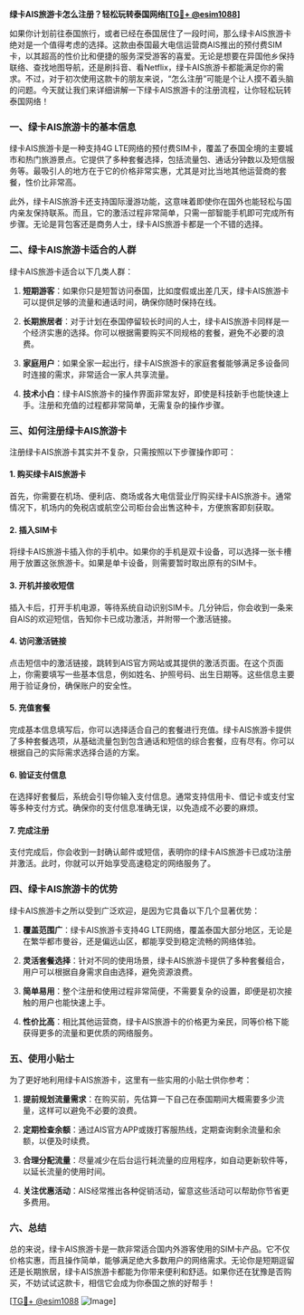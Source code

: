 **绿卡AIS旅游卡怎么注册？轻松玩转泰国网络[[TG💪+ @esim1088](https://t.me/s/esim1088)]**

如果你计划前往泰国旅行，或者已经在泰国居住了一段时间，那么绿卡AIS旅游卡绝对是一个值得考虑的选择。这款由泰国最大电信运营商AIS推出的预付费SIM卡，以其超高的性价比和便捷的服务深受游客的喜爱。无论是想要在异国他乡保持联络、查找地图导航，还是刷抖音、看Netflix，绿卡AIS旅游卡都能满足你的需求。不过，对于初次使用这款卡的朋友来说，“怎么注册”可能是个让人摸不着头脑的问题。今天就让我们来详细讲解一下绿卡AIS旅游卡的注册流程，让你轻松玩转泰国网络！

### **一、绿卡AIS旅游卡的基本信息**

绿卡AIS旅游卡是一种支持4G LTE网络的预付费SIM卡，覆盖了泰国全境的主要城市和热门旅游景点。它提供了多种套餐选择，包括流量包、通话分钟数以及短信服务等。最吸引人的地方在于它的价格非常实惠，尤其是对比当地其他运营商的套餐，性价比非常高。

此外，绿卡AIS旅游卡还支持国际漫游功能，这意味着即使你在国外也能轻松与国内亲友保持联系。而且，它的激活过程非常简单，只需一部智能手机即可完成所有步骤。无论是背包客还是商务人士，绿卡AIS旅游卡都是一个不错的选择。

### **二、绿卡AIS旅游卡适合的人群**

绿卡AIS旅游卡适合以下几类人群：

1. **短期游客**：如果你只是短暂访问泰国，比如度假或出差几天，绿卡AIS旅游卡可以提供足够的流量和通话时间，确保你随时保持在线。
   
2. **长期旅居者**：对于计划在泰国停留较长时间的人士，绿卡AIS旅游卡同样是一个经济实惠的选择。你可以根据需要购买不同规格的套餐，避免不必要的浪费。

3. **家庭用户**：如果全家一起出行，绿卡AIS旅游卡的家庭套餐能够满足多设备同时连接的需求，非常适合一家人共享流量。

4. **技术小白**：绿卡AIS旅游卡的操作界面非常友好，即使是科技新手也能快速上手。注册和充值的过程都非常简单，无需复杂的操作步骤。

### **三、如何注册绿卡AIS旅游卡**

注册绿卡AIS旅游卡其实并不复杂，只需按照以下步骤操作即可：

#### **1. 购买绿卡AIS旅游卡**
首先，你需要在机场、便利店、商场或各大电信营业厅购买绿卡AIS旅游卡。通常情况下，机场内的免税店或航空公司柜台会出售这种卡，方便旅客即刻获取。

#### **2. 插入SIM卡**
将绿卡AIS旅游卡插入你的手机中。如果你的手机是双卡设备，可以选择一张卡槽用于放置这张旅游卡。如果是单卡设备，则需要暂时取出原有的SIM卡。

#### **3. 开机并接收短信**
插入卡后，打开手机电源，等待系统自动识别SIM卡。几分钟后，你会收到一条来自AIS的欢迎短信，告知你卡已成功激活，并附带一个激活链接。

#### **4. 访问激活链接**
点击短信中的激活链接，跳转到AIS官方网站或其提供的激活页面。在这个页面上，你需要填写一些基本信息，例如姓名、护照号码、出生日期等。这些信息主要用于验证身份，确保账户的安全性。

#### **5. 充值套餐**
完成基本信息填写后，你可以选择适合自己的套餐进行充值。绿卡AIS旅游卡提供了多种套餐选项，从基础流量包到包含通话和短信的综合套餐，应有尽有。你可以根据自己的实际需求选择合适的方案。

#### **6. 验证支付信息**
在选择好套餐后，系统会引导你输入支付信息。通常支持信用卡、借记卡或支付宝等多种支付方式。确保你的支付信息准确无误，以免造成不必要的麻烦。

#### **7. 完成注册**
支付完成后，你会收到一封确认邮件或短信，表明你的绿卡AIS旅游卡已成功注册并激活。此时，你就可以开始享受高速稳定的网络服务了。

### **四、绿卡AIS旅游卡的优势**

绿卡AIS旅游卡之所以受到广泛欢迎，是因为它具备以下几个显著优势：

1. **覆盖范围广**：绿卡AIS旅游卡支持4G LTE网络，覆盖泰国大部分地区，无论是在繁华都市曼谷，还是偏远山区，都能享受到稳定流畅的网络体验。

2. **灵活套餐选择**：针对不同的使用场景，绿卡AIS旅游卡提供了多种套餐组合，用户可以根据自身需求自由选择，避免资源浪费。

3. **简单易用**：整个注册和使用过程非常简便，不需要复杂的设置，即便是初次接触的用户也能快速上手。

4. **性价比高**：相比其他运营商，绿卡AIS旅游卡的价格更为亲民，同等价格下能获得更多的流量和更优质的网络服务。

### **五、使用小贴士**

为了更好地利用绿卡AIS旅游卡，这里有一些实用的小贴士供你参考：

1. **提前规划流量需求**：在购买前，先估算一下自己在泰国期间大概需要多少流量，这样可以避免不必要的浪费。

2. **定期检查余额**：通过AIS官方APP或拨打客服热线，定期查询剩余流量和余额，以便及时续费。

3. **合理分配流量**：尽量减少在后台运行耗流量的应用程序，如自动更新软件等，以延长流量的使用时间。

4. **关注优惠活动**：AIS经常推出各种促销活动，留意这些活动可以帮助你节省更多费用。

### **六、总结**

总的来说，绿卡AIS旅游卡是一款非常适合国内外游客使用的SIM卡产品。它不仅价格实惠，而且操作简单，能够满足绝大多数用户的网络需求。无论你是短期逗留还是长期旅居，绿卡AIS旅游卡都能为你带来便利和舒适。如果你还在犹豫是否购买，不妨试试这款卡，相信它会成为你泰国之旅的好帮手！

[[TG💪+ @esim1088](https://t.me/s/esim1088) ![Image](https://i.postimg.cc/4NQfJmqS/Snipaste-2025-05-13-00-14-12.png)]